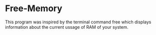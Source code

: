 # Free-Memory

This program was inspired by the terminal command free which displays information about the current ussage of RAM of your system. 

